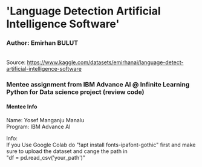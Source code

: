 #  'Language Detection Artificial Intelligence Software'
### Author: Emirhan BULUT
<br>Source: https://www.kaggle.com/datasets/emirhanai/language-detect-artificial-intelligence-software
### Mentee assignment from IBM Advance Al @ Infinite Learning Python for Data science project (review code)
#### Mentee Info
Name: Yosef Manganju Manalu
<br>Program: IBM Advance AI

Info:
<br>If you Use Google Colab do "!apt install fonts-ipafont-gothic" first and make sure to upload the dataset and cange the path in 
<br> "df = pd.read_csv('your_path')"
